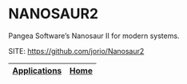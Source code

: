# NANOSAUR2

 Pangea Software’s Nanosaur II for modern systems.

 SITE: https://github.com/jorio/Nanosaur2

 | [Applications](https://portable-linux-apps.github.io/apps.html) | [Home](https://portable-linux-apps.github.io)
 | --- | --- |
